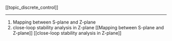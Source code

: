 [[topic_discrete_control]]
****
1. Mapping between S-plane and Z-plane
2. close-loop stability analysis in Z-plane
[[Mapping between S-plane and Z-plane]]
[[close-loop stability analysis in Z-plane]]


